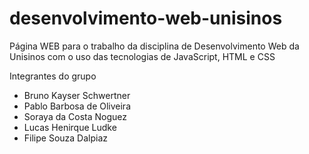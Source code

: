 # desenvolvimento-web-unisinos
Página WEB para o trabalho da disciplina de Desenvolvimento Web da Unisinos com o uso das tecnologias de JavaScript, HTML e CSS

Integrantes do grupo
- Bruno Kayser Schwertner
- Pablo Barbosa de Oliveira
- Soraya da Costa Noguez
- Lucas Henirque Ludke
- Filipe Souza Dalpiaz
